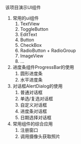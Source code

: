 该项目演示UI组件

1. 常用的ui组件
   1. TextView
   2. ToggleButton
   3. EditText
   4. Button
   5. CheckBox
   6. RadioButton + RadioGroup
   7. ImageView
   8. ...
2. 进度条组件ProgressBar的使用
   1. 圆形进度条
   2. 水平进度条
3. 对话框AlertDialog的使用
   1. 普通对话框
   2. 单选/复选对话框
   3. 自定义对话框
   4. 进度条对话框
   5. 日期选择对话框
4. 常用组件的综合应用
   1. 注册窗口
   2. 调用摄像头获取照片